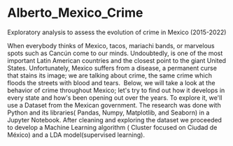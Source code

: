 # Alberto_Mexico_Crime
Exploratory analysis to assess the evolution of crime in Mexico (2015-2022) 

When everybody thinks of Mexico, tacos, mariachi bands, or marvelous spots such as Cancún come to our minds. Undoubtedly, is one of the most important Latin American countries and the closest point to the giant United States.
Unfortunately, Mexico suffers from a disease, a permanent curse that stains its image; we are talking about crime, the same crime which floods the streets with blood and tears. 
Below, we will take a look at the behavior of crime throughout Mexico; let's try to find out how it develops in every state and how's been opening out over the years.
To explore it, we'll use a Dataset from the Mexican government.
The research was done with Python and its libraries( Pandas, Numpy, Matplotlib, and Seaborn) in a Jupyter Notebook. After cleaning and exploring the dataset we proceeded to develop a Machine Learning algorithm ( Cluster focused on Ciudad de México) and a LDA model(supervised learning).
​​​​​​​
